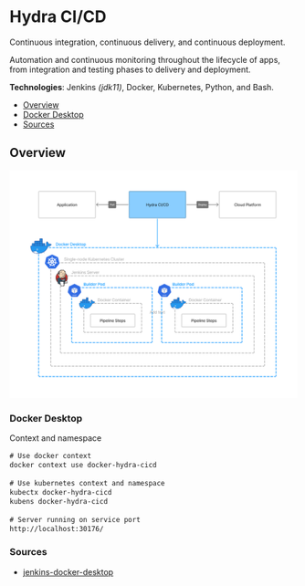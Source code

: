 # Hydra CI/CD

Continuous integration, continuous delivery, and continuous deployment.

Automation and continuous monitoring throughout the lifecycle of apps, from integration and testing phases to delivery and deployment.

**Technologies**: Jenkins _(jdk11)_, Docker, Kubernetes, Python, and Bash. 

* [Overview](#overview)
* [Docker Desktop](#docker-desktop)
* [Sources](#sources)

## Overview
![](resources/images/hydra-cicd-overview.png)

### Docker Desktop 
Context and namespace
```shell
# Use docker context 
docker context use docker-hydra-cicd

# Use kubernetes context and namespace
kubectx docker-hydra-cicd
kubens docker-hydra-cicd

# Server running on service port
http://localhost:30176/ 
```


### Sources
* [jenkins-docker-desktop](https://github.com/HakimiX/jenkins-docker-desktop)
